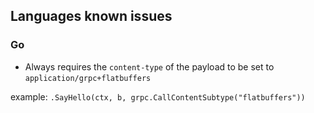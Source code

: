 ## Languages known issues

### Go

- Always requires the `content-type` of the payload to be set to `application/grpc+flatbuffers`

example: `.SayHello(ctx, b, grpc.CallContentSubtype("flatbuffers"))`